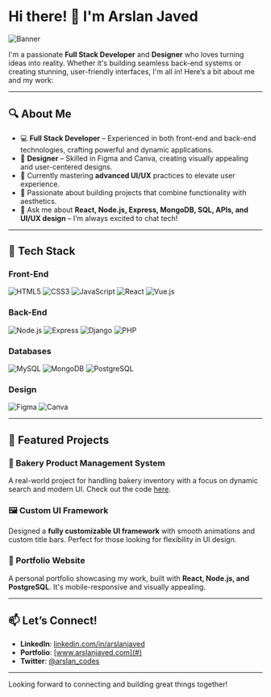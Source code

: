 # Hi there! 👋 I'm Arslan Javed

![Banner](https://camo.githubusercontent.com/190e7d3bb2ff91e8d67d7ddddf458fede09c5f391dc0e66c290c2bb9e84106fa/68747470733a2f2f6d656469612e67697068792e636f6d2f6d656469612f38333648694a633770677a7938694e58436e2f67697068792e676966)

I'm a passionate **Full Stack Developer** and **Designer** who loves turning ideas into reality. Whether it's building seamless back-end systems or creating stunning, user-friendly interfaces, I'm all in! Here’s a bit about me and my work:

---

## 🔍 About Me

- 💻 **Full Stack Developer** – Experienced in both front-end and back-end technologies, crafting powerful and dynamic applications.
- 🎨 **Designer** – Skilled in Figma and Canva, creating visually appealing and user-centered designs.
- 🌱 Currently mastering **advanced UI/UX** practices to elevate user experience.
- 🚀 Passionate about building projects that combine functionality with aesthetics.
- 💬 Ask me about **React, Node.js, Express, MongoDB, SQL, APIs, and UI/UX design** – I’m always excited to chat tech!

---

## 🔧 Tech Stack

### Front-End
![HTML5](https://img.shields.io/badge/-HTML5-E34F26?logo=html5&logoColor=white&style=flat)
![CSS3](https://img.shields.io/badge/-CSS3-1572B6?logo=css3&logoColor=white&style=flat)
![JavaScript](https://img.shields.io/badge/-JavaScript-F7DF1E?logo=javascript&logoColor=black&style=flat)
![React](https://img.shields.io/badge/-React-61DAFB?logo=react&logoColor=black&style=flat)
![Vue.js](https://img.shields.io/badge/-Vue.js-4FC08D?logo=vue.js&logoColor=white&style=flat)

### Back-End
![Node.js](https://img.shields.io/badge/-Node.js-339933?logo=node.js&logoColor=white&style=flat)
![Express](https://img.shields.io/badge/-Express-000000?logo=express&logoColor=white&style=flat)
![Django](https://img.shields.io/badge/-Django-092E20?logo=django&logoColor=white&style=flat)
![PHP](https://img.shields.io/badge/-PHP-777BB4?logo=php&logoColor=white&style=flat)

### Databases
![MySQL](https://img.shields.io/badge/-MySQL-4479A1?logo=mysql&logoColor=white&style=flat)
![MongoDB](https://img.shields.io/badge/-MongoDB-47A248?logo=mongodb&logoColor=white&style=flat)
![PostgreSQL](https://img.shields.io/badge/-PostgreSQL-336791?logo=postgresql&logoColor=white&style=flat)

### Design
![Figma](https://img.shields.io/badge/-Figma-F24E1E?logo=figma&logoColor=white&style=flat)
![Canva](https://img.shields.io/badge/-Canva-00C4CC?logo=canva&logoColor=white&style=flat)

---

## 🌟 Featured Projects

### 🥐 Bakery Product Management System
A real-world project for handling bakery inventory with a focus on dynamic search and modern UI. Check out the code [here](#).

### 🖼️ Custom UI Framework
Designed a **fully customizable UI framework** with smooth animations and custom title bars. Perfect for those looking for flexibility in UI design.

### 🎨 Portfolio Website
A personal portfolio showcasing my work, built with **React, Node.js, and PostgreSQL**. It's mobile-responsive and visually appealing.

---

## 📫 Let’s Connect!

- **LinkedIn**: [linkedin.com/in/arslanjaved](#)
- **Portfolio**: [www.arslanjaved.com](#)
- **Twitter**: [@arslan_codes](#)

---

Looking forward to connecting and building great things together!
